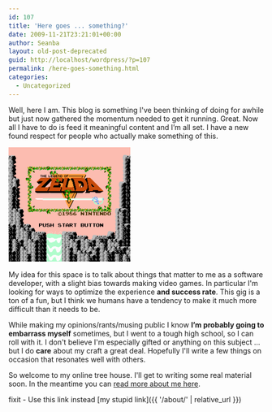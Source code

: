 ```yaml
---
id: 107
title: 'Here goes ... something?'
date: 2009-11-21T23:21:01+00:00
author: Seanba
layout: old-post-deprecated
guid: http://localhost/wordpress/?p=107
permalink: /here-goes-something.html
categories:
  - Uncategorized
---
```

Well, here I am. This blog is something I've been thinking of doing for awhile but just now gathered the momentum needed to get it running.  Great.  Now all I have to do is feed it meaningful content and I’m all set.  I have a new found respect for people who actually make something of this.

<img class="sba-align-left" title="Zelda: Push Start Button" alt="The Legend Of Zelda: Start Screen Image" src="/assets/wp-content/uploads/2009/11/zeldatitle1.png" />

My idea for this space is to talk about things that matter to me as a software developer, with a slight bias towards making video games.  In particular I'm looking for ways to optimize the experience **and success rate**.  This gig is a ton of a fun, but I think we humans have a tendency to make it much more difficult than it needs to be.

While making my opinions/rants/musing public I know **I’m probably going to embarrass myself** sometimes, but I went to a tough high school, so I can roll with it. I don't believe I'm especially gifted or anything on this subject ... but I do **care** about my craft a great deal.  Hopefully I'll write a few things on occasion that resonates well with others.

So welcome to my online tree house.  I'll get to writing some real material soon.  In the meantime you can [read more about me here](http://www.seanba.com/about).

fixit - Use this link instead [my stupid link]({{ '/about/' | relative_url }})
